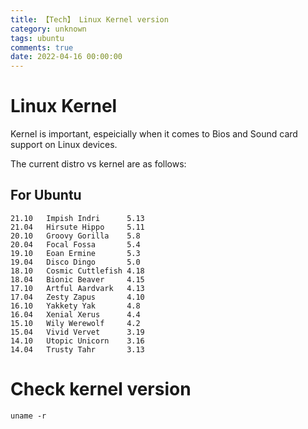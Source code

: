 ```yaml
---
title: 【Tech】 Linux Kernel version
category: unknown
tags: ubuntu
comments: true
date: 2022-04-16 00:00:00
---
```



# Linux Kernel

Kernel is important, espeicially when it comes to Bios and Sound card support on Linux devices. 

The current distro vs kernel are as follows: 

## For Ubuntu

    21.10   Impish Indri      5.13
    21.04   Hirsute Hippo     5.11 
    20.10   Groovy Gorilla    5.8
    20.04   Focal Fossa       5.4
    19.10   Eoan Ermine       5.3
    19.04   Disco Dingo       5.0
    18.10   Cosmic Cuttlefish 4.18
    18.04   Bionic Beaver     4.15
    17.10   Artful Aardvark   4.13
    17.04   Zesty Zapus       4.10
    16.10   Yakkety Yak       4.8
    16.04   Xenial Xerus      4.4
    15.10   Wily Werewolf     4.2
    15.04   Vivid Vervet      3.19
    14.10   Utopic Unicorn    3.16
    14.04   Trusty Tahr       3.13

# Check kernel version

    uname -r
